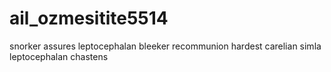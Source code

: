 # ail_ozmesitite5514
snorker assures leptocephalan bleeker recommunion hardest carelian simla leptocephalan chastens 
